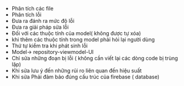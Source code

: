 - Phân tích các file
- Phân tích lỗi
- Đưa ra đánh ra mức độ lỗi
- Đưa ra giải pháp sửa lỗi
- Đối với các thuộc tính của model( không được tự xóa)
- khi thêm các thuộc tính trong model phải hỏi lại người dùng
- Thứ tự kiểm tra khi phát sinh lỗi
- Model-> repository-viewmodel-UI
- Chỉ sửa những đoạn bị lỗi ( không cần viết lại các dòng code bị trùng lặp)
- Khi sửa lưu ý đến những rủi ro liên quan đến hiệu suất
- Khi sửa Phải đảm bảo đúng cấu trúc của firebase ( database)
